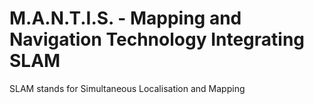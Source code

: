 # M.A.N.T.I.S. - Mapping and Navigation Technology Integrating SLAM
SLAM stands for Simultaneous Localisation and Mapping
